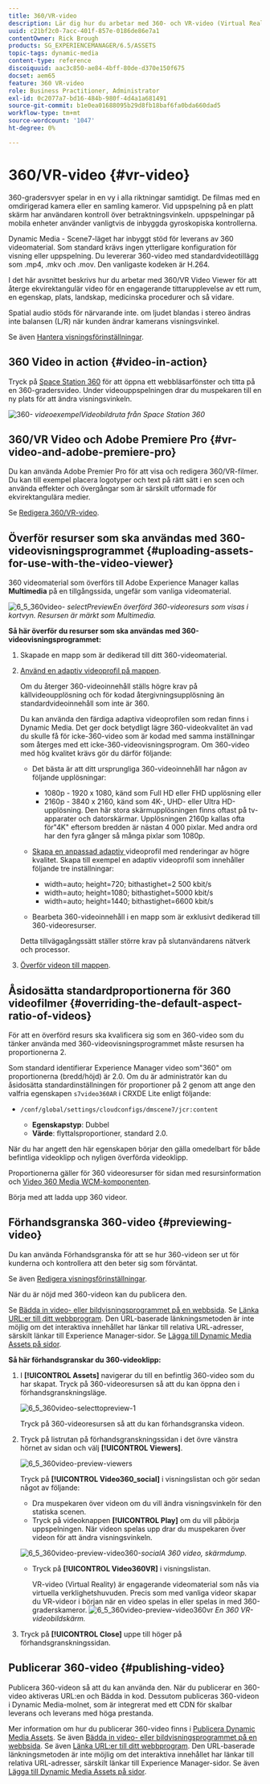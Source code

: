 ```yaml
---
title: 360/VR-video
description: Lär dig hur du arbetar med 360- och VR-video (Virtual Reality) i Dynamic Media.
uuid: c21bf2c0-7acc-401f-857e-0186de86e7a1
contentOwner: Rick Brough
products: SG_EXPERIENCEMANAGER/6.5/ASSETS
topic-tags: dynamic-media
content-type: reference
discoiquuid: aac3c850-ae84-4bff-80de-d370e150f675
docset: aem65
feature: 360 VR-video
role: Business Practitioner, Administrator
exl-id: 0c2077a7-bd16-484b-980f-4d4a1a681491
source-git-commit: b1e0ea01688095b29d8fb18baf6fa0bda660dad5
workflow-type: tm+mt
source-wordcount: '1047'
ht-degree: 0%

---
```


# 360/VR-video {#vr-video}

360-gradersvyer spelar in en vy i alla riktningar samtidigt. De filmas med en omdirigerad kamera eller en samling kameror. Vid uppspelning på en platt skärm har användaren kontroll över betraktningsvinkeln. uppspelningar på mobila enheter använder vanligtvis de inbyggda gyroskopiska kontrollerna.

Dynamic Media - Scene7-läget har inbyggt stöd för leverans av 360 videomaterial. Som standard krävs ingen ytterligare konfiguration för visning eller uppspelning. Du levererar 360-video med standardvideotillägg som .mp4, .mkv och .mov. Den vanligaste kodeken är H.264.

I det här avsnittet beskrivs hur du arbetar med 360/VR Video Viewer för att återge ekvirektangulär video för en engagerande tittarupplevelse av ett rum, en egenskap, plats, landskap, medicinska procedurer och så vidare.

Spatial audio stöds för närvarande inte. om ljudet blandas i stereo ändras inte balansen (L/R) när kunden ändrar kamerans visningsvinkel.

Se även [Hantera visningsförinställningar](/help/assets/managing-viewer-presets.md).

## 360 Video in action {#video-in-action}

Tryck på [Space Station 360](https://mobiletest.scene7.com/s7viewers/html5/Video360Viewer.html?asset=Viewers/space_station_360-AVS) för att öppna ett webbläsarfönster och titta på en 360-gradersvideo. Under videouppspelningen drar du muspekaren till en ny plats för att ändra visningsvinkeln.

![360-](assets/6_5_360videoiss_simplified.png)
*videoexempelVideobildruta från Space Station 360*

## 360/VR Video och Adobe Premiere Pro {#vr-video-and-adobe-premiere-pro}

Du kan använda Adobe Premier Pro för att visa och redigera 360/VR-filmer. Du kan till exempel placera logotyper och text på rätt sätt i en scen och använda effekter och övergångar som är särskilt utformade för ekvirektangulära medier.

Se [Redigera 360/VR-video](https://helpx.adobe.com/premiere-pro/how-to/edit-360-vr-video.html).

## Överför resurser som ska användas med 360-videovisningsprogrammet {#uploading-assets-for-use-with-the-video-viewer}

360 videomaterial som överförs till Adobe Experience Manager kallas **Multimedia** på en tillgångssida, ungefär som vanliga videomaterial.

![6_5_360video-](assets/6_5_360video-selecttopreview.png)
*selectPreviewEn överförd 360-videoresurs som visas i kortvyn. Resursen är märkt som Multimedia.*

**Så här överför du resurser som ska användas med 360-videovisningsprogrammet:**

1. Skapade en mapp som är dedikerad till ditt 360-videomaterial.
1. [Använd en adaptiv videoprofil på mappen](/help/assets/video-profiles.md#applying-a-video-profile-to-folders).

   Om du återger 360-videoinnehåll ställs högre krav på källvideoupplösning och för kodad återgivningsupplösning än standardvideoinnehåll som inte är 360.

   Du kan använda den färdiga adaptiva videoprofilen som redan finns i Dynamic Media. Det ger dock betydligt lägre 360-videokvalitet än vad du skulle få för icke-360-video som är kodad med samma inställningar som återges med ett icke-360-videovisningsprogram. Om 360-video med hög kvalitet krävs gör du därför följande:

   * Det bästa är att ditt ursprungliga 360-videoinnehåll har någon av följande upplösningar:

      * 1080p - 1920 x 1080, känd som Full HD eller FHD upplösning eller
      * 2160p - 3840 x 2160, känd som 4K-, UHD- eller Ultra HD-upplösning. Den här stora skärmupplösningen finns oftast på tv-apparater och datorskärmar. Upplösningen 2160p kallas ofta för&quot;4K&quot; eftersom bredden är nästan 4 000 pixlar. Med andra ord har den fyra gånger så många pixlar som 1080p.
   * [Skapa en anpassad adaptiv ](/help/assets/video-profiles.md#creating-a-video-encoding-profile-for-adaptive-streaming) videoprofil med renderingar av högre kvalitet. Skapa till exempel en adaptiv videoprofil som innehåller följande tre inställningar:

      * width=auto; height=720; bithastighet=2 500 kbit/s
      * width=auto; height=1080; bithastighet=5000 kbit/s
      * width=auto; height=1440; bithastighet=6600 kbit/s
   * Bearbeta 360-videoinnehåll i en mapp som är exklusivt dedikerad till 360-videoresurser.

   Detta tillvägagångssätt ställer större krav på slutanvändarens nätverk och processor.

1. [Överför videon till mappen](/help/assets/managing-video-assets.md#upload-and-preview-video-assets).

## Åsidosätta standardproportionerna för 360 videofilmer {#overriding-the-default-aspect-ratio-of-videos}

För att en överförd resurs ska kvalificera sig som en 360-video som du tänker använda med 360-videovisningsprogrammet måste resursen ha proportionerna 2.

Som standard identifierar Experience Manager video som&quot;360&quot; om proportionerna (bredd/höjd) är 2.0. Om du är administratör kan du åsidosätta standardinställningen för proportioner på 2 genom att ange den valfria egenskapen `s7video360AR` i CRXDE Lite enligt följande:

* `/conf/global/settings/cloudconfigs/dmscene7/jcr:content`

   * **Egenskapstyp**: Dubbel
   * **Värde**: flyttalsproportioner, standard 2.0.

När du har angett den här egenskapen börjar den gälla omedelbart för både befintliga videoklipp och nyligen överförda videoklipp.

Proportionerna gäller för 360 videoresurser för sidan med resursinformation och [Video 360 Media WCM-komponenten](/help/assets/adding-dynamic-media-assets-to-pages.md#dynamic-media-components).

Börja med att ladda upp 360 videor.

## Förhandsgranska 360-video {#previewing-video}

Du kan använda Förhandsgranska för att se hur 360-videon ser ut för kunderna och kontrollera att den beter sig som förväntat.

Se även [Redigera visningsförinställningar](/help/assets/managing-viewer-presets.md#editing-viewer-presets).

När du är nöjd med 360-videon kan du publicera den.

Se [Bädda in video- eller bildvisningsprogrammet på en webbsida](/help/assets/embed-code.md).
Se [Länka URL:er till ditt webbprogram](/help/assets/linking-urls-to-yourwebapplication.md). Den URL-baserade länkningsmetoden är inte möjlig om det interaktiva innehållet har länkar till relativa URL-adresser, särskilt länkar till Experience Manager-sidor.
Se [Lägga till Dynamic Media Assets på sidor](/help/assets/adding-dynamic-media-assets-to-pages.md).

**Så här förhandsgranskar du 360-videoklipp:**

1. I **[!UICONTROL Assets]** navigerar du till en befintlig 360-video som du har skapat. Tryck på 360-videoresursen så att du kan öppna den i förhandsgranskningsläge.

   ![6_5_360video-selecttopreview-1](assets/6_5_360video-selecttopreview-1.png)

   Tryck på 360-videoresursen så att du kan förhandsgranska videon.

1. Tryck på listrutan på förhandsgranskningssidan i det övre vänstra hörnet av sidan och välj **[!UICONTROL Viewers]**.

   ![6_5_360video-preview-viewers](assets/6_5_360video-preview-viewers.png)

   Tryck på **[!UICONTROL Video360_social]** i visningslistan och gör sedan något av följande:

   * Dra muspekaren över videon om du vill ändra visningsvinkeln för den statiska scenen.
   * Tryck på videoknappen **[!UICONTROL Play]** om du vill påbörja uppspelningen. När videon spelas upp drar du muspekaren över videon för att ändra visningsvinkeln.

   ![6_5_360video-preview-video360-](assets/6_5_360video-preview-video360-social.png)*socialA 360 video, skärmdump.*

   * Tryck på **[!UICONTROL Video360VR]** i visningslistan.

      VR-video (Virtual Reality) är engagerande videomaterial som nås via virtuella verklighetshuvuden. Precis som med vanliga videor skapar du VR-videor i början när en video spelas in eller spelas in med 360-graderskameror.
   ![6_5_360video-preview-video360vr](assets/6_5_360video-preview-video360vr.png)
   *En 360 VR-videobildskärm.*

1. Tryck på **[!UICONTROL Close]** uppe till höger på förhandsgranskningssidan.

## Publicerar 360-video {#publishing-video}

Publicera 360-videon så att du kan använda den. När du publicerar en 360-video aktiveras URL:en och Bädda in kod. Dessutom publiceras 360-videon i Dynamic Media-molnet, som är integrerat med ett CDN för skalbar leverans och leverans med höga prestanda.

Mer information om hur du publicerar 360-video finns i [Publicera Dynamic Media Assets](/help/assets/publishing-dynamicmedia-assets.md).
Se även [Bädda in video- eller bildvisningsprogrammet på en webbsida](/help/assets/embed-code.md).
Se även [Länka URL:er till ditt webbprogram](/help/assets/linking-urls-to-yourwebapplication.md). Den URL-baserade länkningsmetoden är inte möjlig om det interaktiva innehållet har länkar till relativa URL-adresser, särskilt länkar till Experience Manager-sidor.
Se även [Lägga till Dynamic Media Assets på sidor](/help/assets/adding-dynamic-media-assets-to-pages.md).
